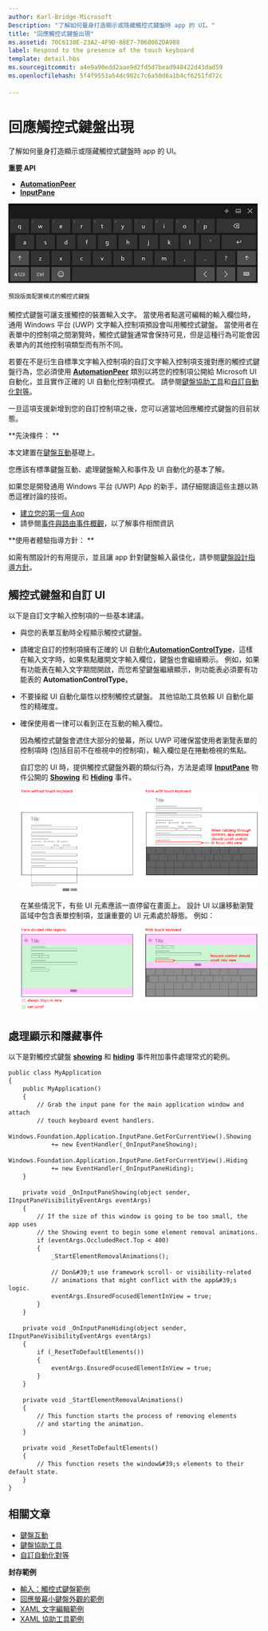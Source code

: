 ```yaml
---
author: Karl-Bridge-Microsoft
Description: "了解如何量身打造顯示或隱藏觸控式鍵盤時 app 的 UI。"
title: "回應觸控式鍵盤出現"
ms.assetid: 70C6130E-23A2-4F9D-88E7-7060062DA988
label: Respond to the presence of the touch keyboard
template: detail.hbs
ms.sourcegitcommit: a4e9a90edd2aae9d2fd5d7bead948422d43dad59
ms.openlocfilehash: 5f4f9553a54dc902c7c6a50d6a1b4cf6251fd72c

---
```


# 回應觸控式鍵盤出現

了解如何量身打造顯示或隱藏觸控式鍵盤時 app 的 UI。


**重要 API**

-   [**AutomationPeer**](https://msdn.microsoft.com/library/windows/apps/br209185)
-   [**InputPane**](https://msdn.microsoft.com/library/windows/apps/br242255)



![預設配置模式的觸控式鍵盤](images/touchkeyboard-standard.png)

<sup>預設版面配置模式的觸控式鍵盤</sup>

觸控式鍵盤可讓支援觸控的裝置輸入文字。 當使用者點選可編輯的輸入欄位時，通用 Windows 平台 (UWP) 文字輸入控制項預設會叫用觸控式鍵盤。 當使用者在表單中的控制項之間瀏覽時，觸控式鍵盤通常會保持可見，但是這種行為可能會因表單內的其他控制項類型而有所不同。

若要在不是衍生自標準文字輸入控制項的自訂文字輸入控制項支援對應的觸控式鍵盤行為，您必須使用 [**AutomationPeer**](https://msdn.microsoft.com/library/windows/apps/br209185) 類別以將您的控制項公開給 Microsoft UI 自動化，並且實作正確的 UI 自動化控制項模式。 請參閱[鍵盤協助工具](https://msdn.microsoft.com/library/windows/apps/mt244347)和[自訂自動化對等](https://msdn.microsoft.com/library/windows/apps/mt297667)。

一旦這項支援新增到您的自訂控制項之後，您可以適當地回應觸控式鍵盤的目前狀態。

**先決條件：  **

本文建置在[鍵盤互動](keyboard-interactions.md)基礎上。

您應該有標準鍵盤互動、處理鍵盤輸入和事件及 UI 自動化的基本了解。

如果您是開發通用 Windows 平台 (UWP) App 的新手，請仔細閱讀這些主題以熟悉這裡討論的技術。

-   [建立您的第一個 App](https://msdn.microsoft.com/library/windows/apps/bg124288)
-   請參閱[事件與路由事件概觀](https://msdn.microsoft.com/library/windows/apps/mt185584)，以了解事件相關資訊

**使用者體驗指導方針：  **

如需有關設計的有用提示，並且讓 app 針對鍵盤輸入最佳化，請參閱[鍵盤設計指導方針](https://msdn.microsoft.com/library/windows/apps/hh972345)。

## <span id="Touch_keyboard_and_a_custom_UI"></span><span id="touch_keyboard_and_a_custom_ui"></span><span id="TOUCH_KEYBOARD_AND_A_CUSTOM_UI"></span>觸控式鍵盤和自訂 UI


以下是自訂文字輸入控制項的一些基本建議。

-   與您的表單互動時全程顯示觸控式鍵盤。

-   請確定自訂的控制項擁有正確的 UI 自動化[**AutomationControlType**](https://msdn.microsoft.com/library/windows/apps/br209182)，這樣在輸入文字時，如果焦點離開文字輸入欄位，鍵盤也會繼續顯示。 例如，如果有功能表在輸入文字期間開啟，而您希望鍵盤繼續顯示，則功能表必須要有功能表的 **AutomationControlType**。

-   不要操縱 UI 自動化屬性以控制觸控式鍵盤。 其他協助工具依賴 UI 自動化屬性的精確度。

-   確保使用者一律可以看到正在互動的輸入欄位。

    因為觸控式鍵盤會遮住大部分的螢幕，所以 UWP 可確保當使用者瀏覽表單的控制項時 (包括目前不在檢視中的控制項)，輸入欄位是在捲動檢視的焦點。

    自訂您的 UI 時，提供觸控式鍵盤外觀的類似行為，方法是處理 [**InputPane**](https://msdn.microsoft.com/library/windows/apps/br242255) 物件公開的 [**Showing**](https://msdn.microsoft.com/library/windows/apps/br242262) 和 [**Hiding**](https://msdn.microsoft.com/library/windows/apps/br242260) 事件。

    ![顯示和未顯示觸控式鍵盤的表單](images/touch-keyboard-pan1.png)

    在某些情況下，有些 UI 元素應該一直停留在畫面上。 設計 UI 以讓移動瀏覽區域中包含表單控制項，並讓重要的 UI 元素處於靜態。 例如：

    ![表單中包含應永久留在檢視中的區域](images/touch-keyboard-pan2.png)

## <span id="handling_events"></span><span id="HANDLING_EVENTS"></span>處理顯示和隱藏事件


以下是對觸控式鍵盤 [**showing**](https://msdn.microsoft.com/library/windows/apps/br242262) 和 [**hiding**](https://msdn.microsoft.com/library/windows/apps/br242260) 事件附加事件處理常式的範例。

```CSharp
public class MyApplication
{
    public MyApplication()
    {
        // Grab the input pane for the main application window and attach
        // touch keyboard event handlers.
        Windows.Foundation.Application.InputPane.GetForCurrentView().Showing  
            += new EventHandler(_OnInputPaneShowing);
        Windows.Foundation.Application.InputPane.GetForCurrentView().Hiding 
            += new EventHandler(_OnInputPaneHiding);
    }

    private void _OnInputPaneShowing(object sender, IInputPaneVisibilityEventArgs eventArgs)
    {
        // If the size of this window is going to be too small, the app uses 
        // the Showing event to begin some element removal animations.
        if (eventArgs.OccludedRect.Top < 400)
        {
            _StartElementRemovalAnimations();

            // Don&#39;t use framework scroll- or visibility-related 
            // animations that might conflict with the app&#39;s logic.
            eventArgs.EnsuredFocusedElementInView = true; 
        }
    }

    private void _OnInputPaneHiding(object sender, IInputPaneVisibilityEventArgs eventArgs)
    {
        if (_ResetToDefaultElements())
        {
            eventArgs.EnsuredFocusedElementInView = true; 
        }
    }

    private void _StartElementRemovalAnimations()
    {
        // This function starts the process of removing elements 
        // and starting the animation.
    }

    private void _ResetToDefaultElements()
    {
        // This function resets the window&#39;s elements to their default state.
    }
}
```

## <span id="related_topics"></span>相關文章

* [鍵盤互動](keyboard-interactions.md)
* [鍵盤協助工具](https://msdn.microsoft.com/library/windows/apps/mt244347)
* [自訂自動化對等](https://msdn.microsoft.com/library/windows/apps/mt297667)


**封存範例**
* [輸入：觸控式鍵盤範例](http://go.microsoft.com/fwlink/p/?linkid=246019)
* [回應螢幕小鍵盤外觀的範例](http://go.microsoft.com/fwlink/p/?linkid=231633)
* [XAML 文字編輯範例](http://go.microsoft.com/fwlink/p/?LinkID=251417)
* [XAML 協助工具範例](http://go.microsoft.com/fwlink/p/?linkid=238570)
 

 







<!--HONumber=Jun16_HO3-->



